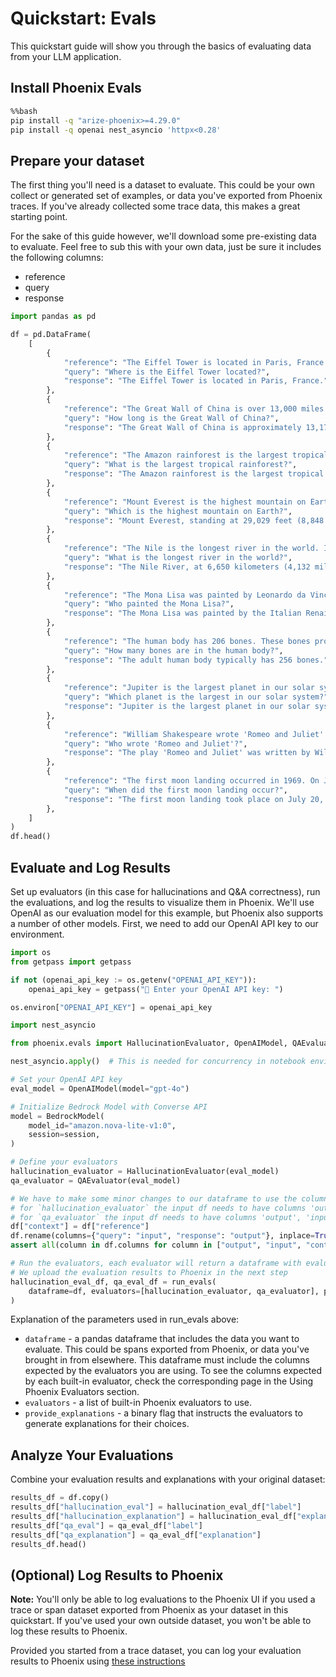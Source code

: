 # Quickstart: Evals

This quickstart guide will show you through the basics of evaluating data from your LLM application.

## Install Phoenix Evals

```bash
%%bash
pip install -q "arize-phoenix>=4.29.0"
pip install -q openai nest_asyncio 'httpx<0.28'
```

## Prepare your dataset

The first thing you'll need is a dataset to evaluate. This could be your own collect or generated set of examples, or data you've exported from Phoenix traces. If you've already collected some trace data, this makes a great starting point.

For the sake of this guide however, we'll download some pre-existing data to evaluate. Feel free to sub this with your own data, just be sure it includes the following columns:

* reference
* query
* response

```python
import pandas as pd

df = pd.DataFrame(
    [
        {
            "reference": "The Eiffel Tower is located in Paris, France. It was constructed in 1889 as the entrance arch to the 1889 World's Fair.",
            "query": "Where is the Eiffel Tower located?",
            "response": "The Eiffel Tower is located in Paris, France.",
        },
        {
            "reference": "The Great Wall of China is over 13,000 miles long. It was built over many centuries by various Chinese dynasties to protect against nomadic invasions.",
            "query": "How long is the Great Wall of China?",
            "response": "The Great Wall of China is approximately 13,171 miles (21,196 kilometers) long.",
        },
        {
            "reference": "The Amazon rainforest is the largest tropical rainforest in the world. It covers much of northwestern Brazil and extends into Colombia, Peru and other South American countries.",
            "query": "What is the largest tropical rainforest?",
            "response": "The Amazon rainforest is the largest tropical rainforest in the world. It is home to the largest number of plant and animal species in the world.",
        },
        {
            "reference": "Mount Everest is the highest mountain on Earth. It is located in the Mahalangur Himal sub-range of the Himalayas, straddling the border between Nepal and Tibet.",
            "query": "Which is the highest mountain on Earth?",
            "response": "Mount Everest, standing at 29,029 feet (8,848 meters), is the highest mountain on Earth.",
        },
        {
            "reference": "The Nile is the longest river in the world. It flows northward through northeastern Africa for approximately 6,650 km (4,132 miles) from its most distant source in Burundi to the Mediterranean Sea.",
            "query": "What is the longest river in the world?",
            "response": "The Nile River, at 6,650 kilometers (4,132 miles), is the longest river in the world.",
        },
        {
            "reference": "The Mona Lisa was painted by Leonardo da Vinci. It is considered an archetypal masterpiece of the Italian Renaissance and has been described as 'the best known, the most visited, the most written about, the most sung about, the most parodied work of art in the world'.",
            "query": "Who painted the Mona Lisa?",
            "response": "The Mona Lisa was painted by the Italian Renaissance artist Leonardo da Vinci.",
        },
        {
            "reference": "The human body has 206 bones. These bones provide structure, protect organs, anchor muscles, and store calcium.",
            "query": "How many bones are in the human body?",
            "response": "The adult human body typically has 256 bones.",
        },
        {
            "reference": "Jupiter is the largest planet in our solar system. It is a gas giant with a mass more than two and a half times that of all the other planets in the solar system combined.",
            "query": "Which planet is the largest in our solar system?",
            "response": "Jupiter is the largest planet in our solar system.",
        },
        {
            "reference": "William Shakespeare wrote 'Romeo and Juliet'. It is a tragedy about two young star-crossed lovers whose deaths ultimately reconcile their feuding families.",
            "query": "Who wrote 'Romeo and Juliet'?",
            "response": "The play 'Romeo and Juliet' was written by William Shakespeare.",
        },
        {
            "reference": "The first moon landing occurred in 1969. On July 20, 1969, American astronauts Neil Armstrong and Edwin 'Buzz' Aldrin became the first humans to land on the moon as part of the Apollo 11 mission.",
            "query": "When did the first moon landing occur?",
            "response": "The first moon landing took place on July 20, 1969.",
        },
    ]
)
df.head()
```

## Evaluate and Log Results

Set up evaluators (in this case for hallucinations and Q\&A correctness), run the evaluations, and log the results to visualize them in Phoenix. We'll use OpenAI as our evaluation model for this example, but Phoenix also supports a number of other models. First, we need to add our OpenAI API key to our environment.

```python
import os
from getpass import getpass

if not (openai_api_key := os.getenv("OPENAI_API_KEY")):
    openai_api_key = getpass("🔑 Enter your OpenAI API key: ")

os.environ["OPENAI_API_KEY"] = openai_api_key
```

```python
import nest_asyncio

from phoenix.evals import HallucinationEvaluator, OpenAIModel, QAEvaluator, run_evals

nest_asyncio.apply()  # This is needed for concurrency in notebook environments

# Set your OpenAI API key
eval_model = OpenAIModel(model="gpt-4o")

# Initialize Bedrock Model with Converse API
model = BedrockModel(
    model_id="amazon.nova-lite-v1:0",
    session=session,
)

# Define your evaluators
hallucination_evaluator = HallucinationEvaluator(eval_model)
qa_evaluator = QAEvaluator(eval_model)

# We have to make some minor changes to our dataframe to use the column names expected by our evaluators
# for `hallucination_evaluator` the input df needs to have columns 'output', 'input', 'context'
# for `qa_evaluator` the input df needs to have columns 'output', 'input', 'reference'
df["context"] = df["reference"]
df.rename(columns={"query": "input", "response": "output"}, inplace=True)
assert all(column in df.columns for column in ["output", "input", "context", "reference"])

# Run the evaluators, each evaluator will return a dataframe with evaluation results
# We upload the evaluation results to Phoenix in the next step
hallucination_eval_df, qa_eval_df = run_evals(
    dataframe=df, evaluators=[hallucination_evaluator, qa_evaluator], provide_explanation=True
)
```

Explanation of the parameters used in run\_evals above:

* `dataframe` - a pandas dataframe that includes the data you want to evaluate. This could be spans exported from Phoenix, or data you've brought in from elsewhere. This dataframe must include the columns expected by the evaluators you are using. To see the columns expected by each built-in evaluator, check the corresponding page in the Using Phoenix Evaluators section.
* `evaluators` - a list of built-in Phoenix evaluators to use.
* `provide_explanations` - a binary flag that instructs the evaluators to generate explanations for their choices.

## Analyze Your Evaluations

Combine your evaluation results and explanations with your original dataset:

```python
results_df = df.copy()
results_df["hallucination_eval"] = hallucination_eval_df["label"]
results_df["hallucination_explanation"] = hallucination_eval_df["explanation"]
results_df["qa_eval"] = qa_eval_df["label"]
results_df["qa_explanation"] = qa_eval_df["explanation"]
results_df.head()
```

## (Optional) Log Results to Phoenix

**Note:** You'll only be able to log evaluations to the Phoenix UI if you used a trace or span dataset exported from Phoenix as your dataset in this quickstart. If you've used your own outside dataset, you won't be able to log these results to Phoenix.

Provided you started from a trace dataset, you can log your evaluation results to Phoenix using [these instructions](https://docs.arize.com/phoenix/tracing/how-to-tracing/llm-evaluations)

